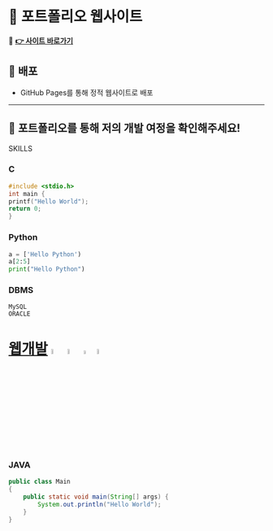 # 🎨 포트폴리오 웹사이트
🔗 **[👉 사이트 바로가기](https://guensoo.github.io)**

## 📂 배포
- GitHub Pages를 통해 정적 웹사이트로 배포

---

👀 포트폴리오를 통해 저의 개발 여정을 확인해주세요!
---
SKILLS
### C
```C
#include <stdio.h>
int main {
printf("Hello World");
return 0;
}
```

### Python
```Python
a = ['Hello Python')
a[2:5]
print("Hello Python")
```

### DBMS
```DBMS
MySQL
ORACLE
```

# [웹개발](https://github.com/ChoiKeen) <image src="image/java_icon.jpeg" width="5%" height="5%">  <image src="image/html_icon.ico" width="5%" height="5%">  <image src="image/css_icon.png" width="4%" height="4%"> <image src="image/js_icon.png" width="5%" height="5%">

### JAVA
```JAVA
public class Main
{
	public static void main(String[] args) {
		System.out.println("Hello World");
	}
}
```
